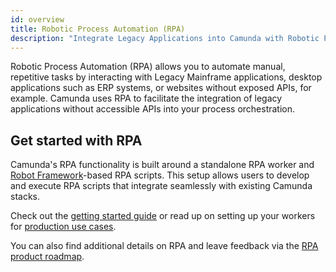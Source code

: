 ```yaml
---
id: overview
title: Robotic Process Automation (RPA)
description: "Integrate Legacy Applications into Camunda with Robotic Process Automation (RPA)."
---
```


Robotic Process Automation (RPA) allows you to automate manual, repetitive tasks by interacting with Legacy Mainframe applications, desktop applications such as ERP systems, or websites without exposed APIs, for example. Camunda uses RPA to facilitate the integration of legacy applications without accessible APIs into your process orchestration.

## Get started with RPA

Camunda's RPA functionality is built around a standalone RPA worker and [Robot Framework](https://robotframework.org/)-based RPA scripts. This setup allows users to develop and execute RPA scripts that integrate seamlessly with existing Camunda stacks.

Check out the [getting started guide](./getting-started.md) or read up on setting up your workers for [production use cases](./production.md).

You can also find additional details on RPA and leave feedback via the [RPA product roadmap](https://roadmap.camunda.com/c/212-rpa-1-0).
